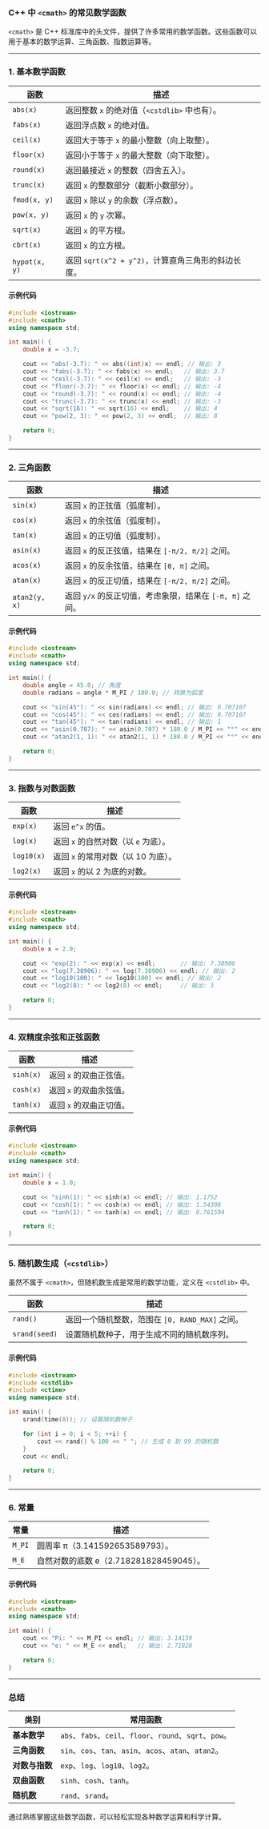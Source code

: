 ### **C++ 中 `<cmath>` 的常见数学函数**

`<cmath>` 是 C++ 标准库中的头文件，提供了许多常用的数学函数。这些函数可以用于基本的数学运算、三角函数、指数运算等。

---

### **1. 基本数学函数**

| 函数                | 描述                                                                 |
|---------------------|----------------------------------------------------------------------|
| `abs(x)`            | 返回整数 `x` 的绝对值（`<cstdlib>` 中也有）。                        |
| `fabs(x)`           | 返回浮点数 `x` 的绝对值。                                           |
| `ceil(x)`           | 返回大于等于 `x` 的最小整数（向上取整）。                           |
| `floor(x)`          | 返回小于等于 `x` 的最大整数（向下取整）。                           |
| `round(x)`          | 返回最接近 `x` 的整数（四舍五入）。                                 |
| `trunc(x)`          | 返回 `x` 的整数部分（截断小数部分）。                               |
| `fmod(x, y)`        | 返回 `x` 除以 `y` 的余数（浮点数）。                                |
| `pow(x, y)`         | 返回 `x` 的 `y` 次幂。                                              |
| `sqrt(x)`           | 返回 `x` 的平方根。                                                 |
| `cbrt(x)`           | 返回 `x` 的立方根。                                                 |
| `hypot(x, y)`       | 返回 `sqrt(x^2 + y^2)`，计算直角三角形的斜边长度。                   |

#### **示例代码**
```cpp
#include <iostream>
#include <cmath>
using namespace std;

int main() {
    double x = -3.7;

    cout << "abs(-3.7): " << abs((int)x) << endl; // 输出: 3
    cout << "fabs(-3.7): " << fabs(x) << endl;   // 输出: 3.7
    cout << "ceil(-3.7): " << ceil(x) << endl;   // 输出: -3
    cout << "floor(-3.7): " << floor(x) << endl; // 输出: -4
    cout << "round(-3.7): " << round(x) << endl; // 输出: -4
    cout << "trunc(-3.7): " << trunc(x) << endl; // 输出: -3
    cout << "sqrt(16): " << sqrt(16) << endl;    // 输出: 4
    cout << "pow(2, 3): " << pow(2, 3) << endl;  // 输出: 8

    return 0;
}
```

---

### **2. 三角函数**

| 函数                | 描述                                                                 |
|---------------------|----------------------------------------------------------------------|
| `sin(x)`            | 返回 `x` 的正弦值（弧度制）。                                        |
| `cos(x)`            | 返回 `x` 的余弦值（弧度制）。                                        |
| `tan(x)`            | 返回 `x` 的正切值（弧度制）。                                        |
| `asin(x)`           | 返回 `x` 的反正弦值，结果在 `[-π/2, π/2]` 之间。                     |
| `acos(x)`           | 返回 `x` 的反余弦值，结果在 `[0, π]` 之间。                          |
| `atan(x)`           | 返回 `x` 的反正切值，结果在 `[-π/2, π/2]` 之间。                     |
| `atan2(y, x)`       | 返回 `y/x` 的反正切值，考虑象限，结果在 `[-π, π]` 之间。              |

#### **示例代码**
```cpp
#include <iostream>
#include <cmath>
using namespace std;

int main() {
    double angle = 45.0; // 角度
    double radians = angle * M_PI / 180.0; // 转换为弧度

    cout << "sin(45°): " << sin(radians) << endl; // 输出: 0.707107
    cout << "cos(45°): " << cos(radians) << endl; // 输出: 0.707107
    cout << "tan(45°): " << tan(radians) << endl; // 输出: 1
    cout << "asin(0.707): " << asin(0.707) * 180.0 / M_PI << "°" << endl; // 输出: 45.0001°
    cout << "atan2(1, 1): " << atan2(1, 1) * 180.0 / M_PI << "°" << endl; // 输出: 45°

    return 0;
}
```

---

### **3. 指数与对数函数**

| 函数                | 描述                                                                 |
|---------------------|----------------------------------------------------------------------|
| `exp(x)`            | 返回 `e^x` 的值。                                                   |
| `log(x)`            | 返回 `x` 的自然对数（以 `e` 为底）。                                 |
| `log10(x)`          | 返回 `x` 的常用对数（以 10 为底）。                                  |
| `log2(x)`           | 返回 `x` 的以 2 为底的对数。                                         |

#### **示例代码**
```cpp
#include <iostream>
#include <cmath>
using namespace std;

int main() {
    double x = 2.0;

    cout << "exp(2): " << exp(x) << endl;       // 输出: 7.38906
    cout << "log(7.38906): " << log(7.38906) << endl; // 输出: 2
    cout << "log10(100): " << log10(100) << endl; // 输出: 2
    cout << "log2(8): " << log2(8) << endl;     // 输出: 3

    return 0;
}
```

---

### **4. 双精度余弦和正弦函数**

| 函数                | 描述                                                                 |
|---------------------|----------------------------------------------------------------------|
| `sinh(x)`           | 返回 `x` 的双曲正弦值。                                              |
| `cosh(x)`           | 返回 `x` 的双曲余弦值。                                              |
| `tanh(x)`           | 返回 `x` 的双曲正切值。                                              |

#### **示例代码**
```cpp
#include <iostream>
#include <cmath>
using namespace std;

int main() {
    double x = 1.0;

    cout << "sinh(1): " << sinh(x) << endl; // 输出: 1.1752
    cout << "cosh(1): " << cosh(x) << endl; // 输出: 1.54308
    cout << "tanh(1): " << tanh(x) << endl; // 输出: 0.761594

    return 0;
}
```

---

### **5. 随机数生成（`<cstdlib>`）**

虽然不属于 `<cmath>`，但随机数生成是常用的数学功能，定义在 `<cstdlib>` 中。

| 函数                | 描述                                                                 |
|---------------------|----------------------------------------------------------------------|
| `rand()`            | 返回一个随机整数，范围在 `[0, RAND_MAX]` 之间。                      |
| `srand(seed)`       | 设置随机数种子，用于生成不同的随机数序列。                            |

#### **示例代码**
```cpp
#include <iostream>
#include <cstdlib>
#include <ctime>
using namespace std;

int main() {
    srand(time(0)); // 设置随机数种子

    for (int i = 0; i < 5; ++i) {
        cout << rand() % 100 << " "; // 生成 0 到 99 的随机数
    }
    cout << endl;

    return 0;
}
```

---

### **6. 常量**

| 常量                | 描述                                                                 |
|---------------------|----------------------------------------------------------------------|
| `M_PI`              | 圆周率 π（3.141592653589793）。                                       |
| `M_E`               | 自然对数的底数 e（2.718281828459045）。                               |

#### **示例代码**
```cpp
#include <iostream>
#include <cmath>
using namespace std;

int main() {
    cout << "Pi: " << M_PI << endl; // 输出: 3.14159
    cout << "e: " << M_E << endl;   // 输出: 2.71828

    return 0;
}
```

---

### **总结**

| **类别**         | **常用函数**                                                                 |
|------------------|------------------------------------------------------------------------------|
| **基本数学**      | `abs`、`fabs`、`ceil`、`floor`、`round`、`sqrt`、`pow`。                     |
| **三角函数**      | `sin`、`cos`、`tan`、`asin`、`acos`、`atan`、`atan2`。                      |
| **对数与指数**    | `exp`、`log`、`log10`、`log2`。                                              |
| **双曲函数**      | `sinh`、`cosh`、`tanh`。                                                    |
| **随机数**        | `rand`、`srand`。                                                           |

通过熟练掌握这些数学函数，可以轻松实现各种数学运算和科学计算。